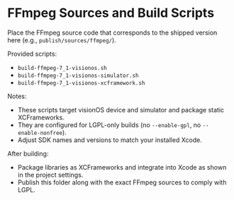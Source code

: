 # FFmpeg Sources and Build Scripts

Place the FFmpeg source code that corresponds to the shipped version here (e.g., `publish/sources/ffmpeg/`).

Provided scripts:
- `build-ffmpeg-7_1-visionos.sh`
- `build-ffmpeg-7_1-visionos-simulator.sh`
- `build-ffmpeg-7_1-visionos-xcframework.sh`

Notes:
- These scripts target visionOS device and simulator and package static XCFrameworks.
- They are configured for LGPL-only builds (no `--enable-gpl`, no `--enable-nonfree`).
- Adjust SDK names and versions to match your installed Xcode.

After building:
- Package libraries as XCFrameworks and integrate into Xcode as shown in the project settings.
- Publish this folder along with the exact FFmpeg sources to comply with LGPL.


